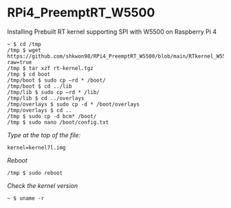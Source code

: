 # RPi4_PreemptRT_W5500
Installing Prebuilt RT kernel supporting SPI with W5500 on Raspberry Pi 4

    ~ $ cd /tmp
    /tmp $ wget https://github.com/shkwon98/RPi4_PreemptRT_W5500/blob/main/RTkernel_W5500.tgz?raw=true
    /tmp $ tar xzf rt-kernel.tgz
    /tmp $ cd boot
    /tmp/boot $ sudo cp –rd * /boot/ 
    /tmp/boot $ cd ../lib 
    /tmp/lib $ sudo cp –rd * /lib/ 
    /tmp/lib $ cd ../overlays 
    /tmp/overlays $ sudo cp -d * /boot/overlays 
    /tmp/overlays $ cd .. 
    /tmp $ sudo cp -d bcm* /boot/
    /tmp $ sudo nano /boot/config.txt
    
*Type at the top of the file:*

    kernel=kernel7l.img

*Reboot*

    /tmp $ sudo reboot
    
*Check the kernel version*

    ~ $ uname -r
